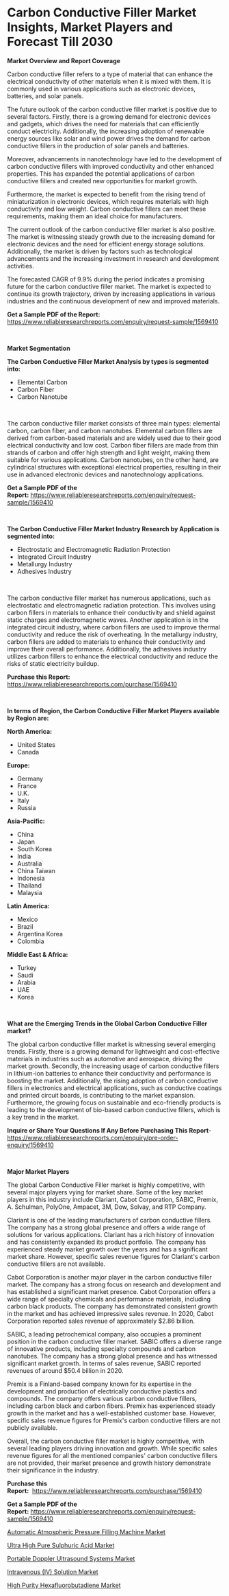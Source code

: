 <p><h1>Carbon Conductive Filler Market Insights, Market Players and Forecast Till 2030</h1></p><p><strong>Market Overview and Report Coverage</strong></p>
<p><p>Carbon conductive filler refers to a type of material that can enhance the electrical conductivity of other materials when it is mixed with them. It is commonly used in various applications such as electronic devices, batteries, and solar panels.</p><p>The future outlook of the carbon conductive filler market is positive due to several factors. Firstly, there is a growing demand for electronic devices and gadgets, which drives the need for materials that can efficiently conduct electricity. Additionally, the increasing adoption of renewable energy sources like solar and wind power drives the demand for carbon conductive fillers in the production of solar panels and batteries.</p><p>Moreover, advancements in nanotechnology have led to the development of carbon conductive fillers with improved conductivity and other enhanced properties. This has expanded the potential applications of carbon conductive fillers and created new opportunities for market growth.</p><p>Furthermore, the market is expected to benefit from the rising trend of miniaturization in electronic devices, which requires materials with high conductivity and low weight. Carbon conductive fillers can meet these requirements, making them an ideal choice for manufacturers.</p><p>The current outlook of the carbon conductive filler market is also positive. The market is witnessing steady growth due to the increasing demand for electronic devices and the need for efficient energy storage solutions. Additionally, the market is driven by factors such as technological advancements and the increasing investment in research and development activities.</p><p>The forecasted CAGR of 9.9% during the period indicates a promising future for the carbon conductive filler market. The market is expected to continue its growth trajectory, driven by increasing applications in various industries and the continuous development of new and improved materials.</p></p>
<p><strong>Get a Sample PDF of the Report:</strong> <a href="https://www.reliableresearchreports.com/enquiry/request-sample/1569410">https://www.reliableresearchreports.com/enquiry/request-sample/1569410</a></p>
<p>&nbsp;</p>
<p><strong>Market Segmentation</strong></p>
<p><strong>The Carbon Conductive Filler Market Analysis by types is segmented into:</strong></p>
<p><ul><li>Elemental Carbon</li><li>Carbon Fiber</li><li>Carbon Nanotube</li></ul></p>
<p>&nbsp;</p>
<p><p>The carbon conductive filler market consists of three main types: elemental carbon, carbon fiber, and carbon nanotubes. Elemental carbon fillers are derived from carbon-based materials and are widely used due to their good electrical conductivity and low cost. Carbon fiber fillers are made from thin strands of carbon and offer high strength and light weight, making them suitable for various applications. Carbon nanotubes, on the other hand, are cylindrical structures with exceptional electrical properties, resulting in their use in advanced electronic devices and nanotechnology applications.</p></p>
<p><strong>Get a Sample PDF of the Report:</strong>&nbsp;<a href="https://www.reliableresearchreports.com/enquiry/request-sample/1569410">https://www.reliableresearchreports.com/enquiry/request-sample/1569410</a></p>
<p>&nbsp;</p>
<p><strong>The Carbon Conductive Filler Market Industry Research by Application is segmented into:</strong></p>
<p><ul><li>Electrostatic and Electromagnetic Radiation Protection</li><li>Integrated Circuit Industry</li><li>Metallurgy Industry</li><li>Adhesives Industry</li></ul></p>
<p>&nbsp;</p>
<p><p>The carbon conductive filler market has numerous applications, such as electrostatic and electromagnetic radiation protection. This involves using carbon fillers in materials to enhance their conductivity and shield against static charges and electromagnetic waves. Another application is in the integrated circuit industry, where carbon fillers are used to improve thermal conductivity and reduce the risk of overheating. In the metallurgy industry, carbon fillers are added to materials to enhance their conductivity and improve their overall performance. Additionally, the adhesives industry utilizes carbon fillers to enhance the electrical conductivity and reduce the risks of static electricity buildup.</p></p>
<p><strong>Purchase this Report:</strong>&nbsp; <a href="https://www.reliableresearchreports.com/purchase/1569410">https://www.reliableresearchreports.com/purchase/1569410</a></p>
<p>&nbsp;</p>
<p><strong>In terms of Region, the Carbon Conductive Filler Market Players available by Region are:</strong></p>
<p>
    <p> <strong> North America: </strong>
        <ul>
            <li>United States</li>
            <li>Canada</li>
        </ul>
        </p> 
    <p> <strong> Europe: </strong>
        <ul>
            <li>Germany</li>
            <li>France</li>
            <li>U.K.</li>
            <li>Italy</li>
            <li>Russia</li>
        </ul>
        </p> 
    <p> <strong> Asia-Pacific: </strong>
        <ul>
            <li>China</li>
            <li>Japan</li>
            <li>South Korea</li>
            <li>India</li>
            <li>Australia</li>
            <li>China Taiwan</li>
            <li>Indonesia</li>
            <li>Thailand</li>
            <li>Malaysia</li>
        </ul>
        </p> 
    <p> <strong> Latin America: </strong>
        <ul>
            <li>Mexico</li>
            <li>Brazil</li>
            <li>Argentina Korea</li>
            <li>Colombia</li>
        </ul>
        </p> 
    <p> <strong> Middle East & Africa: </strong>
        <ul>
            <li>Turkey</li>
            <li>Saudi</li>
            <li>Arabia</li>
            <li>UAE</li>
            <li>Korea</li>
        </ul>
    </p>
    </p>
<p>&nbsp;</p>
<p><strong>What are the Emerging Trends in the Global Carbon Conductive Filler market?</strong></p>
<p><p>The global carbon conductive filler market is witnessing several emerging trends. Firstly, there is a growing demand for lightweight and cost-effective materials in industries such as automotive and aerospace, driving the market growth. Secondly, the increasing usage of carbon conductive fillers in lithium-ion batteries to enhance their conductivity and performance is boosting the market. Additionally, the rising adoption of carbon conductive fillers in electronics and electrical applications, such as conductive coatings and printed circuit boards, is contributing to the market expansion. Furthermore, the growing focus on sustainable and eco-friendly products is leading to the development of bio-based carbon conductive fillers, which is a key trend in the market.</p></p>
<p><strong>Inquire or Share Your Questions If Any Before Purchasing This Report</strong>- <a href="https://www.reliableresearchreports.com/enquiry/pre-order-enquiry/1569410">https://www.reliableresearchreports.com/enquiry/pre-order-enquiry/1569410</a></p>
<p>&nbsp;</p>
<p><strong>Major Market Players</strong></p>
<p><p>The global Carbon Conductive Filler market is highly competitive, with several major players vying for market share. Some of the key market players in this industry include Clariant, Cabot Corporation, SABIC, Premix, A. Schulman, PolyOne, Ampacet, 3M, Dow, Solvay, and RTP Company.</p><p>Clariant is one of the leading manufacturers of carbon conductive fillers. The company has a strong global presence and offers a wide range of solutions for various applications. Clariant has a rich history of innovation and has consistently expanded its product portfolio. The company has experienced steady market growth over the years and has a significant market share. However, specific sales revenue figures for Clariant's carbon conductive fillers are not available.</p><p>Cabot Corporation is another major player in the carbon conductive filler market. The company has a strong focus on research and development and has established a significant market presence. Cabot Corporation offers a wide range of specialty chemicals and performance materials, including carbon black products. The company has demonstrated consistent growth in the market and has achieved impressive sales revenue. In 2020, Cabot Corporation reported sales revenue of approximately $2.86 billion.</p><p>SABIC, a leading petrochemical company, also occupies a prominent position in the carbon conductive filler market. SABIC offers a diverse range of innovative products, including specialty compounds and carbon nanotubes. The company has a strong global presence and has witnessed significant market growth. In terms of sales revenue, SABIC reported revenues of around $50.4 billion in 2020.</p><p>Premix is a Finland-based company known for its expertise in the development and production of electrically conductive plastics and compounds. The company offers various carbon conductive fillers, including carbon black and carbon fibers. Premix has experienced steady growth in the market and has a well-established customer base. However, specific sales revenue figures for Premix's carbon conductive fillers are not publicly available.</p><p>Overall, the carbon conductive filler market is highly competitive, with several leading players driving innovation and growth. While specific sales revenue figures for all the mentioned companies' carbon conductive fillers are not provided, their market presence and growth history demonstrate their significance in the industry.</p></p>
<p><strong>Purchase this Report:</strong>&nbsp;&nbsp;<a href="https://www.reliableresearchreports.com/purchase/1569410">https://www.reliableresearchreports.com/purchase/1569410</a></p>
<p></p>
<p><strong>Get a Sample PDF of the Report:</strong>&nbsp;<a href="https://www.reliableresearchreports.com/enquiry/request-sample/1569410">https://www.reliableresearchreports.com/enquiry/request-sample/1569410</a></p>
<p><p><a href="https://www.linkedin.com/pulse/automatic-atmospheric-pressure-filling-machine/">Automatic Atmospheric Pressure Filling Machine Market</a></p><p><a href="https://medium.com/@zolajenkins1966/ultra-high-pure-sulphuric-acid-market-outlook-industry-overview-and-forecast-2023-to-2030-d68020a288ed">Ultra High Pure Sulphuric Acid Market</a></p><p><a href="https://www.linkedin.com/pulse/portable-doppler-ultrasound-systems-market/">Portable Doppler Ultrasound Systems Market</a></p><p><a href="https://medium.com/@darianswift1922/intravenous-iv-solution-market-analysis-its-cagr-market-segmentation-and-global-industry-9eed780f21a5">Intravenous (IV) Solution Market</a></p><p><a href="https://www.linkedin.com/pulse/high-purity-hexafluorobutadiene-market-size-growth-forecast/">High Purity Hexafluorobutadiene Market</a></p></p>